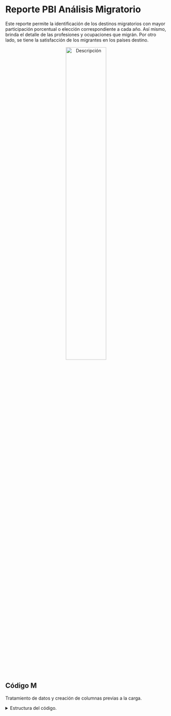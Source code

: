 # Reporte PBI Análisis Migratorio
Este reporte permite la identificación de los destinos migratorios con mayor participación porcentual o elección correspondiente a cada año. Así mismo, brinda el detalle de las profesiones y ocupaciones que migrán. Por otro lado, se tiene la satisfacción de los migrantes en los países destino.  
<div align="center">
<img src="https://github.com/user-attachments/assets/c3a4b7c1-b9c5-465b-a4f5-252870f59a8f" width="50%" alt="Descripción">
</div>

## Código M
Tratamiento de datos y creación de columnas previas a la carga.
<details>    
<summary>Estructura del código.</summary>

```python
let
    Origen = Csv.Document(Web.Contents("https://raw.githubusercontent.com/iopalominog/Reportes/refs/heads/main/dataset_migraciones.csv"),[Delimiter=",", Columns=33, Encoding=65001, QuoteStyle=QuoteStyle.None]),
    
    Encabezados = Table.PromoteHeaders(Origen),

    // 
    AsignacionDeTipos = 
        Table.TransformColumnTypes(
            Encabezados,
            {
                {"fecha_migracion", type date},
                {"fecha_nacimiento", type date},
                {"edad_al_migrar", Int64.Type},
                {"años_experiencia", Int64.Type},
                {"numero_hijos", Int64.Type},
                {"numero_hijos_acompañan", Int64.Type},
                {"numero_familiares_en_destino", Int64.Type},
                {"ingresos_pais_origen", Currency.Type},
                {"ingresos_pais_destino", Currency.Type},
                {"porcentaje_incremento_ingresos", Int64.Type},
                {"porcentaje_ingreso_remesas", Int64.Type},
                {"años_planeados_en_exterior", Int64.Type},
                {"satisfaccion_migracion", Int64.Type}
            }
        ),

    // Variación de ingresos origen y destino
    VariacionIngresos =
        Table.TransformColumnTypes(
            Table.AddColumn(
                AsignacionDeTipos,
                "variacion_ingresos_origen_destino",
                each [ingresos_pais_destino] - [ingresos_pais_origen]
            ),
            {"variacion_ingresos_origen_destino", Int64.Type}
        ),

    // Periodo de migracion
    PeriodoMigracion = 
        Table.TransformColumnTypes(
            Table.AddColumn(
                VariacionIngresos,
                "periodo_migracion",
                each 
                    let
                        Anio = Date.Year([fecha_migracion]),
                        Mes = Date.Month([fecha_migracion]),
                        Periodo = #date(Anio,Mes,1)
                    in
                        Periodo
            ),
            {"periodo_migracion", type date}
        ),

    // Personas totales que viajan
    PersonasTotales = 
        Table.TransformColumnTypes(
            Table.AddColumn(
                PeriodoMigracion,
                "personas_totales_que_migran",
                each [numero_hijos_acompañan] + 1
            ),
            {"personas_totales_que_migran", Int64.Type}
        ),

    // Etiqueta de satisfacción
    EtiquetaSatisfaccion = 
        Table.AddColumn(
            PersonasTotales,
            "etiqueta_satisfaccion_migracion",
            each 
                if 
                    [satisfaccion_migracion] < 3 then "Muy Insatisfecho"
                else if 
                    [satisfaccion_migracion] < 5 then "Insatisfecho"
                else if
                    [satisfaccion_migracion] < 7 then "Neutral"
                else if
                    [satisfaccion_migracion] < 9 then "Buena"
                else
                    "Excelente"
        )
in
    EtiquetaSatisfaccion
```
</details>

